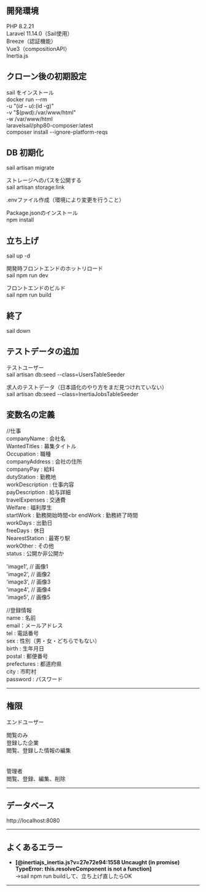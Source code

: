 ## 開発環境

PHP 8.2.21<br>
Laravel 11.14.0（Sail使用）<br>
Breeze（認証機能）<br>
Vue3（compositionAPI）<br>
Inertia.js

## クローン後の初期設定
sail をインストール<br>
docker run --rm \
    -u "$(id -u):$(id -g)" \
    -v "$(pwd):/var/www/html" \
    -w /var/www/html \
    laravelsail/php80-composer:latest \
    composer install --ignore-platform-reqs


## DB 初期化

sail artisan migrate

ストレージへのパスを公開する<br>
sail artisan storage:link

.envファイル作成（環境により変更を行うこと）

Package.jsonのインストール<br>
npm install

## 立ち上げ

sail up -d

開発時フロントエンドのホットリロード<br>
sail npm run dev

フロントエンドのビルド<br>
sail npm run build

## 終了

sail down

## テストデータの追加

テストユーザー<br>
sail artisan db:seed --class=UsersTableSeeder

求人のテストデータ（日本語化のやり方をまだ見つけれていない）<br>
sail artisan db:seed --class=InertiaJobsTableSeeder

## 変数名の定義

//仕事<br>
companyName : 会社名<br>
WantedTitles : 募集タイトル<br>
Occupation : 職種<br>
companyAddress : 会社の住所<br>
companyPay : 給料<br>
dutyStation : 勤務地<br>
workDescription : 仕事内容<br>
payDescription : 給与詳細<br>
travelExpenses : 交通費<br>
Welfare : 福利厚生<br>
startWork : 勤務開始時間<br
endWork : 勤務終了時間<br>
workDays : 出勤日<br>
freeDays : 休日<br>
NearestStation : 最寄り駅<br>
workOther : その他<br>
status : 公開か非公開か<br>


'image1', // 画像1<br>
'image2', // 画像2<br>
'image3', // 画像3<br>
'image4', // 画像4<br>
'image5', // 画像5

//登録情報<br>
name : 名前<br>
email：メールアドレス<br>
tel : 電話番号<br>
sex : 性別（男・女・どちらでもない）<br>
birth : 生年月日<br>
postal : 郵便番号<br>
prefectures : 都道府県<br>
city : 市町村<br>
password : パスワード<br>

------------------------------------------------------
## 権限

エンドユーザー

閲覧のみ<br>
登録した企業<br>
閲覧、登録した情報の編集<br>
<br>
<br>
管理者<br>
閲覧、登録、編集、削除

------------------------------------------------------
## データベース

http://localhost:8080

------------------------------------------------------

## よくあるエラー

- **[@inertiajs_inertia.js?v=27e72e94:1558 Uncaught (in promise) TypeError: this.resolveComponent is not a function]** <br>
→sail npm run buildして、立ち上げ直したらOK

------------------------------------------------------